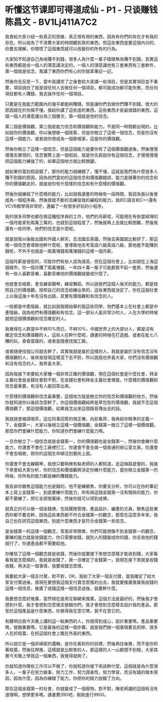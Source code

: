 # 听懂这节课即可得道成仙 - P1 - 只谈赚钱陈昌文 - BV1Lj411A7C2

我會給大家介紹一些真正的思維，真正很有用的東西，因為有你們的存在才有我的存在，所以說為了不浪費大家的時間聽到真的東西，但這些東西是要這個內功的，你要去理解，你領悟了這個東西就可以改變你的所有的行為。

大家知不知道自己為啥賺不到錢，很多人為什麼一輩子碌碌無為賺不到錢，其實這些東西都是由一個人的潛意識決定的，一個人的潛意識他有三套東西有三套軟件，第一個就是信念，我講了東西你們有心的你就拿筆記一記。

然後你去反思一下，當中我講完了之後會給大家講一些項目，但是其實項目並不重要，項目說白了就是說任何人去做任何一個項目，都可能成功都可能失敗，而任何項目都有人賺錢，我去操作任何一個項目。

只要是在我能力範圍內的幾乎都能夠賺錢，但是讓你們去做你們賺不到錢，很大的原因就在於你搞不懂，我給你講了這些虛的東西，這些東西才是最值錢的東西，這個一個人的潛意識分為三個層次，第一個就是他的信念。

第二個是價值觀，第三個是能力信念和價值觀和能力，不是同一時間都出現的，比如說你的價值觀，你以後想做一個政客，但是你樹立了這樣一個信念，但是你沒有這樣一個能力，或者說你想成為一個歌唱家，這是你的價值觀。

然後你樹立了這樣一個信念，但是這個能力是要你有了這個價值觀過後，然後慢慢慢慢去實現的，信念實際上是一個假設，就是你先假設你有這個信念，才慢慢慢慢把這個能力練強了的，如果這個地方就比較關鍵。

就如果你當初假設錯了，那你的能力就練錯了，懂不懂，這就是我們為什麼很多人賺不到錢的原因，因為他們當初的這個信念和價值觀錯誤，能力是跟著你的信念和你的價值觀走的，就是說你有什麼樣的信念和有什麼樣的價值觀。

然後你就練就了什麼樣的能力，比如說我讀書的時候有一段時間，我認為我以後會成為一個程序員，然後我就不斷的去練習我的編程的能力，我的C語言和C++還有VCVB都學得非常好，還編了一些很多好玩的小程序。

我的很多同學也都在做這種程序員的工作，他們的月薪呢，可能現在有些當經理的一個月能拿到兩萬三萬的，也就到這個程度了，然後就再上去就比較困難，然後我還有一些同學，他們的信念是什麼呢。

就是說我以後能出國和外國人聊天，去法國去英國，然後去美國就比較好了，那這樣一個信念會導致他幹什麼呢，會導致他去考英語六級英語八級，那他能不能賺到錢呢，不外乎也就是一兩萬塊錢兩萬塊錢的這樣一個月薪。

這個月薪是很低的，可能你們有些人認為很高，但在這個社會上，比如說在上海這個城市，你一個月賺了兩萬塊錢，一年四十萬一輩子可能都買不起一套房，然後還有一些人喜歡音樂，喜歡音樂他的價值觀就變成什麼了。

他就會去唱歌，會去練習鋼琴，練習舞蹈，所以說我們這個人後天的能力，都是按照自己的價值觀，按照自己的信念給練出來的，這些東西就決定了，你在這個社會上以後這幾十年有沒有出路，其實有價值觀和有信念的人。

一般都是中產階級，就比如說我開始舉的我這些同學，他們基本上在社會上都是中產階級，因為他們有價值觀和有信念，這一部分人是非常少的人，人在大學的時候就把這個價值觀和信念確定的人。

我覺得在人群當中不夠10%而已，不夠10%，中國世界上的大部分人，都是沒有確定信念和價值觀的人，這些人在幹什麼呢，讀書的時候在打遊戲，或者在亂七八糟的玩，昏昏窩窩的，或者是隨便找個工廠。

或者隨便找個公司就去幹了，其實我就是屬於這樣的人，我就是屬於沒有信念沒有價值觀的人，後來我發現這樣混下去不對，所以說我也恭喜大家，你們沒有價值觀和沒有信念的人，我恭喜大家。

因為我接下來要給大家種一個非常正確的價值觀，現在這個社會是什麼社會，拜金主義社會是金錢社會對不對，在金錢社會和拜金主義社會裡面，什麼樣的價值觀和信念最重要，有沒有人能回答出來。

什麼樣的價值觀和信念最重要，這個地方就是樹立你的信念和價值觀的地方，然後你就知道你以後該怎麼幹了，你這個價值觀純粹是草包型的價值觀，我就不念這個價值觀了，那這個價值觀，如果我念出來這個錄音傳出去的話。

我就就會被請喝茶，這位同事回答的很正確，向前看齊，我再給你精準的定義一下，金錢第一，大家以後樹立這樣一個價值觀，金錢第一樹立了這樣一個價值觀，那麼你們會練什麼能力，你知道你們會練什麼能力嗎。

一旦你樹立了一個信念就是金錢第一，你的價值觀也是金錢第一，然後你會練什麼能力，你還會不會在工廠裡打工，你還會不會去做一個普通的辦公室文員，你還會不會去唱歌，把你的這個生命傾注到藝術上面。

你還會不會去練鋼琴，我想只要稍微有點老師的人都知道，走這條路是傻的，我接下來會給大家分析，你的信念和價值觀將決定你練什麼能力，當你樹立金錢第一的時候，你所有的能力都是練的賺錢能力。

我告訴你銷售這個能力也是錯的，他不是練銷售，你要去分析，你可以在你的筆記本上寫上金錢第一，到底要練什麼能力，所有與這個金錢第一沒有關係的能力，你都不要練了，把它全部捨棄掉，然後你就可以得到成佛。

就真正的可以做一個金錢佛，包括團隊管理，產品設計，編產的文員，銷售這些東西你都不要去幹，因為這些東西都不符合金錢第一的觀念，那麼在這麼多年來，我自己也在研究這個東西，到底什麼東西才是符合金錢第一和信念。

是金錢第一的這樣一個觀念，答案非常簡單，你們可能想像不到金錢第一的觀念，要練的能力就是收錢能力，你只需要收錢，就別人的錢變成你的錢，你去收他的錢就行了，你連產品都不需要給他。

你確信了這樣一個觀念就是收錢，然後你就要接下來想怎麼樣才能收到錢，大家看看我是怎麼搞的，我就是收錢了，我一旦確定了金錢第一，我現在接下來就是收錢收錢，再決定一個事情，我要收錢怎麼樣。

我要給大家一個支付寶，對不對，OK，我給了大家一個支付寶，當我確定了給大家支付寶過後，我現在要想我這個支付寶怎麼推的出去，我就要推廣推廣我收錢的這樣一個信息，推廣了收錢這樣一個信息過後，我要幹什麼。

我要想怎麼好推廣，當然現在是用互聯網來推廣，這個方法是最好的，然後我才會想到什麼，我才會想到怎麼樣去營銷你們，我才會想到怎麼樣去設計我的產品，那至於這個產品是什麼東西，你覺得我在意它嗎，我不在意它的。

有聽明白我今天晚上講的這一點東西的人，你就得到成心，設計重要嗎，產品重要嗎，營銷重要嗎，它是最後的這樣一個步驟，就是我們做一個事情要去抓桿，很多人在抓枝葉，在抓這個社會上飄在外面的東西。

所以說它是一個非綿密的邏輯，是你先看到你的目標，然後再往後推，而不是你抓著枝葉，然後往桿推，這樣就是比較笨的人，那這樣的人一山都摸不到根，大家其實今天晚上學我這一個東西，我覺得就夠了。

你就知道你哪些工作可以不做了，你就知道你接下來該幹什麼，這個就是為什麼很多人，一輩子在努力做事，努力工作，努力證表性，努力學習，而沒有錢的根本原因，因為什麼，因為你練錯了能力，你把你的精力投錯了方向。

那在這個金錢第一的社會，你就變成了一個廢物，對不對，陳老師講的這個有沒有道理啊，想學更多嗎，讀書費390吧，剛剛進行9900。


